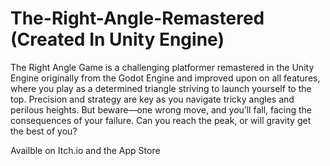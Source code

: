 # The-Right-Angle-Remastered (Created In Unity Engine)

The Right Angle Game is a challenging platformer remastered in the Unity Engine originally from the Godot Engine and improved upon on all features, where you play as a determined triangle 
striving to launch yourself to the top. Precision and strategy are key as you navigate tricky angles and perilous heights. 
But beware—one wrong move, and you’ll fall, facing the consequences of your failure. Can you reach the peak, or will gravity get the best of you?

Availble on Itch.io and the App Store

